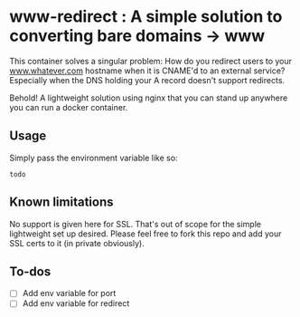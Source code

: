 # www-redirect : A simple solution to converting bare domains -> www

This container solves a singular problem: How do you redirect users to your www.whatever.com hostname when it is CNAME'd to an external service? Especially when the DNS holding your A record doesn't support redirects.

Behold! A lightweight solution using nginx that you can stand up anywhere you can run a docker container.

## Usage
Simply pass the environment variable like so:

````
todo
````

## Known limitations
No support is given here for SSL. That's out of scope for the simple lightweight set up desired. Please feel free to fork this repo and add your SSL certs to it (in private obviously).

## To-dos
- [ ] Add env variable for port
- [ ] Add env variable for redirect